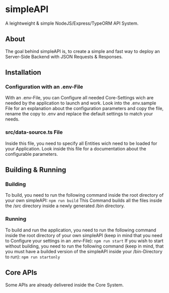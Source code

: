 # simpleAPI

A leightweight & simple NodeJS/Express/TypeORM API System.

## About

The goal behind simpleAPI is, to create a simple and fast way to deploy an Server-Side Backend with JSON Requests & Responses.

## Installation

### Configuration with an .env-File
With an .env-File, you can Configure all needed Core-Settings wich are needed by the application to launch and work. Look into the .env.sample File for an explanation about the configuration parameters and copy the file, rename the copy to .env and replace the default settings to match your needs.

### src/data-source.ts File
Inside this file, you need to specify all Entities wich need to be loaded for your Application.
Look inside this file for a documentation about the configurable parameters.

## Building & Running

### Building
To build, you need to run the following command inside the root directory of your own simpleAPI:
```npm run build```
This Command builds all the files inside the /src directory inside a newly generated /bin directory.

### Running
To build and run the application, you need to run the following command inside the root directory of your own simpleAPI (keep in mind that you need to Configure your settings in an .env-File):
```npm run start```
If you wish to start without building, you need to run the following command (keep in mind, that you must have a builded version of the simpleAPI inside your /bin-Directory to run):
```npm run startonly```
## Core APIs
Some APIs are already delivered inside the Core System.